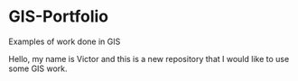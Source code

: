 # GIS-Portfolio
Examples of work done in GIS

Hello, my name is Victor and this is a new repository that I would like to use some GIS work.
